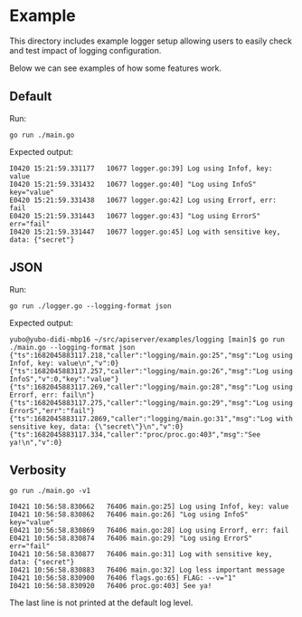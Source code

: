 # Example

This directory includes example logger setup allowing users to easily check and test impact of logging configuration. 

Below we can see examples of how some features work.

## Default

Run:
```console
go run ./main.go
```

Expected output:
```
I0420 15:21:59.331177   10677 logger.go:39] Log using Infof, key: value
I0420 15:21:59.331432   10677 logger.go:40] "Log using InfoS" key="value"
E0420 15:21:59.331438   10677 logger.go:42] Log using Errorf, err: fail
E0420 15:21:59.331443   10677 logger.go:43] "Log using ErrorS" err="fail"
I0420 15:21:59.331447   10677 logger.go:45] Log with sensitive key, data: {"secret"}
```

## JSON 

Run:
```console
go run ./logger.go --logging-format json
```

Expected output:
```
yubo@yubo-didi-mbp16 ~/src/apiserver/examples/logging [main]$ go run ./main.go --logging-format json
{"ts":1682045883117.218,"caller":"logging/main.go:25","msg":"Log using Infof, key: value\n","v":0}
{"ts":1682045883117.257,"caller":"logging/main.go:26","msg":"Log using InfoS","v":0,"key":"value"}
{"ts":1682045883117.269,"caller":"logging/main.go:28","msg":"Log using Errorf, err: fail\n"}
{"ts":1682045883117.275,"caller":"logging/main.go:29","msg":"Log using ErrorS","err":"fail"}
{"ts":1682045883117.2869,"caller":"logging/main.go:31","msg":"Log with sensitive key, data: {\"secret\"}\n","v":0}
{"ts":1682045883117.334,"caller":"proc/proc.go:403","msg":"See ya!\n","v":0}
```

## Verbosity

```console
go run ./main.go -v1
```

```
I0421 10:56:58.830662   76406 main.go:25] Log using Infof, key: value
I0421 10:56:58.830862   76406 main.go:26] "Log using InfoS" key="value"
E0421 10:56:58.830869   76406 main.go:28] Log using Errorf, err: fail
E0421 10:56:58.830874   76406 main.go:29] "Log using ErrorS" err="fail"
I0421 10:56:58.830877   76406 main.go:31] Log with sensitive key, data: {"secret"}
I0421 10:56:58.830883   76406 main.go:32] Log less important message
I0421 10:56:58.830900   76406 flags.go:65] FLAG: --v="1"
I0421 10:56:58.830920   76406 proc.go:403] See ya!
```

The last line is not printed at the default log level.
